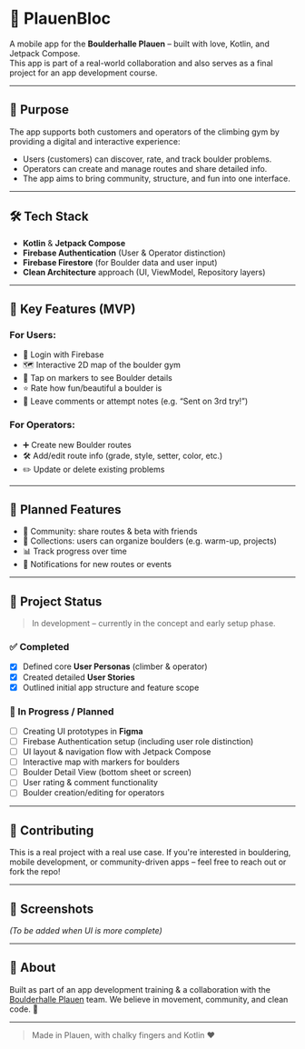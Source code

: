 # 🧗 PlauenBloc

A mobile app for the **Boulderhalle Plauen** – built with love, Kotlin, and Jetpack Compose.  
This app is part of a real-world collaboration and also serves as a final project for an app development course.

---

## 🎯 Purpose

The app supports both customers and operators of the climbing gym by providing a digital and interactive experience:

- Users (customers) can discover, rate, and track boulder problems.
- Operators can create and manage routes and share detailed info.
- The app aims to bring community, structure, and fun into one interface.

---

## 🛠️ Tech Stack

- **Kotlin** & **Jetpack Compose**
- **Firebase Authentication** (User & Operator distinction)
- **Firebase Firestore** (for Boulder data and user input)
- **Clean Architecture** approach (UI, ViewModel, Repository layers)

---

## 🔑 Key Features (MVP)

### For Users:
- 🔐 Login with Firebase
- 🗺️ Interactive 2D map of the boulder gym
- 📍 Tap on markers to see Boulder details
- ⭐ Rate how fun/beautiful a boulder is
- 📝 Leave comments or attempt notes (e.g. “Sent on 3rd try!”)

### For Operators:
- ➕ Create new Boulder routes
- 🛠️ Add/edit route info (grade, style, setter, color, etc.)
- ✏️ Update or delete existing problems

---

## 🧩 Planned Features

- 👥 Community: share routes & beta with friends
- 📁 Collections: users can organize boulders (e.g. warm-up, projects)
- 📊 Track progress over time
- 🔔 Notifications for new routes or events

---

## 🧪 Project Status

> In development – currently in the concept and early setup phase.

### ✅ Completed
- [x] Defined core **User Personas** (climber & operator)
- [x] Created detailed **User Stories**
- [x] Outlined initial app structure and feature scope

### 🧩 In Progress / Planned
- [ ] Creating UI prototypes in **Figma**
- [ ] Firebase Authentication setup (including user role distinction)
- [ ] UI layout & navigation flow with Jetpack Compose
- [ ] Interactive map with markers for boulders
- [ ] Boulder Detail View (bottom sheet or screen)
- [ ] User rating & comment functionality
- [ ] Boulder creation/editing for operators
      
---

## 🤝 Contributing

This is a real project with a real use case. If you're interested in bouldering, mobile development, or community-driven apps – feel free to reach out or fork the repo!

---

## 📸 Screenshots

*(To be added when UI is more complete)*

---

## 📍 About

Built as part of an app development training & a collaboration with the [Boulderhalle Plauen](http://boulderhalle-plauen.de/) team. 
We believe in movement, community, and clean code. 💪

---

> Made in Plauen, with chalky fingers and Kotlin ❤️
